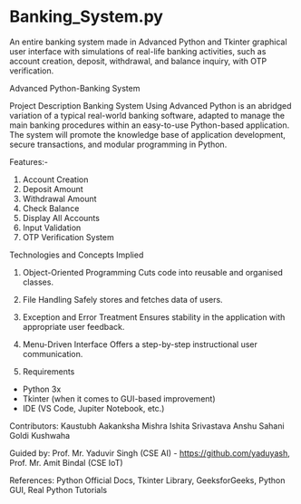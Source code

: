 # Banking_System.py
An entire banking system made in Advanced Python and Tkinter graphical user interface with simulations of real-life banking activities, such as account creation, deposit, withdrawal, and balance inquiry, with OTP verification.

Advanced Python-Banking System

Project Description
Banking System Using Advanced Python is an abridged variation of a typical real-world banking software, adapted to manage the main banking procedures within an easy-to-use Python-based application. The system will promote the knowledge base of application development, secure transactions, and modular programming in Python.

Features:-
1. Account Creation
2. Deposit Amount
3. Withdrawal Amount
4. Check Balance
5. Display All Accounts
6. Input Validation
7. OTP Verification System


Technologies and Concepts Implied
1. Object-Oriented Programming
Cuts code into reusable and organised classes.

2. File Handling
Safely stores and fetches data of users.

3. Exception and Error Treatment
Ensures stability in the application with appropriate user feedback.

4. Menu-Driven Interface
Offers a step-by-step instructional user communication.

5. Requirements
- Python 3x
- Tkinter (when it comes to GUI-based improvement)
- IDE (VS Code, Jupiter Notebook, etc.)

Contributors:
Kaustubh
Aakanksha Mishra
Ishita Srivastava
Anshu Sahani
Goldi Kushwaha

Guided by:
Prof. Mr. Yaduvir Singh (CSE AI) - https://github.com/yaduyash, 
Prof. Mr. Amit Bindal (CSE IoT)

References: Python Official Docs, Tkinter Library, GeeksforGeeks, Python GUI, Real Python Tutorials
